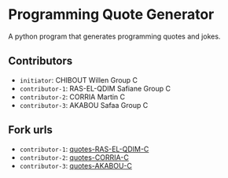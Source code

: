 # Programming Quote Generator

A python program that generates programming quotes and jokes.

## Contributors
- `initiator`: CHIBOUT Willen Group C
- `contributor-1`: RAS-EL-QDIM Safiane Group C
- `contributor-2`: CORRIA Martin C
- `contributor-3`: AKABOU Safaa Group C 

## Fork urls
- `contributor-1`: [quotes-RAS-EL-QDIM-C](https://github.com/Safiane/quotes-Safiane-C/fork)
- `contributor-2`: [quotes-CORRIA-C](https://github.com/corrya/quotes-CORRIA-C-1/fork)
- `contributor-3`: [quotes-AKABOU-C](https://github.com/Akasafaa/quotes-akabou-C/forks)

